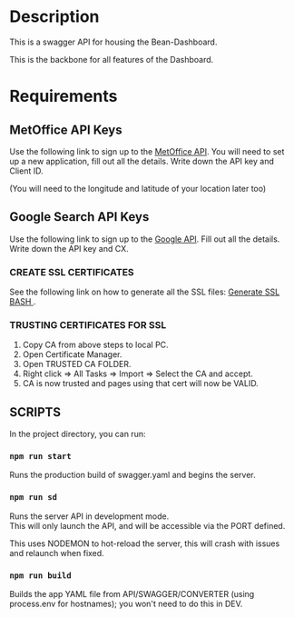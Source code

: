# Description
This is a swagger API for housing the Bean-Dashboard.

This is the backbone for all features of the Dashboard.

# Requirements

## MetOffice API Keys
Use the following link to sign up to the
[MetOffice API](https://www.metoffice.gov.uk/services/data).
You will need to set up a new application, fill out all the details.
Write down the API key and Client ID.

(You will need to the longitude and latitude of your location later too)

## Google Search API Keys
Use the following link to sign up to the
[Google API](https://developers.google.com/custom-search/v1/overview).
Fill out all the details.
Write down the API key and CX.

### CREATE SSL CERTIFICATES
See the following link on how to generate all the SSL files:
[Generate SSL BASH ](https://gist.github.com/incendiarybean/69cb976b2b3400c8eea0e091f4f7adbb).

### TRUSTING CERTIFICATES FOR SSL
1. Copy CA from above steps to local PC.
2. Open Certificate Manager.
3. Open TRUSTED CA FOLDER.
4. Right click => All Tasks => Import => Select the CA and accept.
5. CA is now trusted and pages using that cert will now be VALID.

## SCRIPTS

In the project directory, you can run:

### `npm run start`

Runs the production build of swagger.yaml and begins the server.

### `npm run sd`

Runs the server API in development mode.\
This will only launch the API, and will be accessible via the PORT defined.

This uses NODEMON to hot-reload the server, this will crash with issues and relaunch when fixed.

### `npm run build`

Builds the app YAML file from API/SWAGGER/CONVERTER (using process.env for hostnames); you won't need to do this in DEV.

